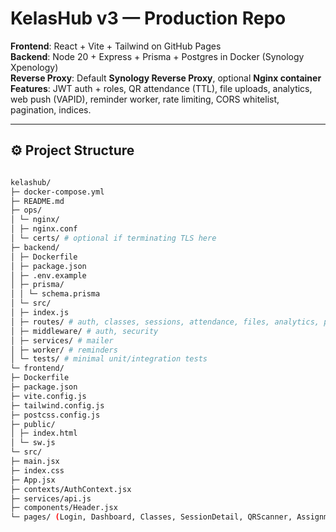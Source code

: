 # KelasHub v3 — Production Repo

**Frontend**: React + Vite + Tailwind on GitHub Pages  
**Backend**: Node 20 + Express + Prisma + Postgres in Docker (Synology Xpenology)  
**Reverse Proxy**: Default **Synology Reverse Proxy**, optional **Nginx container**  
**Features**: JWT auth + roles, QR attendance (TTL), file uploads, analytics, web push (VAPID), reminder worker, rate limiting, CORS whitelist, pagination, indices.

---
## ⚙️ Project Structure

```bash

kelashub/
├─ docker-compose.yml
├─ README.md
├─ ops/
│ └─ nginx/
│ ├─ nginx.conf
│ └─ certs/ # optional if terminating TLS here
├─ backend/
│ ├─ Dockerfile
│ ├─ package.json
│ ├─ .env.example
│ ├─ prisma/
│ │ └─ schema.prisma
│ └─ src/
│ ├─ index.js
│ ├─ routes/ # auth, classes, sessions, attendance, files, analytics, push
│ ├─ middleware/ # auth, security
│ ├─ services/ # mailer
│ ├─ worker/ # reminders
│ └─ tests/ # minimal unit/integration tests
└─ frontend/
├─ Dockerfile
├─ package.json
├─ vite.config.js
├─ tailwind.config.js
├─ postcss.config.js
├─ public/
│ ├─ index.html
│ └─ sw.js
└─ src/
├─ main.jsx
├─ index.css
├─ App.jsx
├─ contexts/AuthContext.jsx
├─ services/api.js
├─ components/Header.jsx
└─ pages/ (Login, Dashboard, Classes, SessionDetail, QRScanner, Assignments, NotFound)

